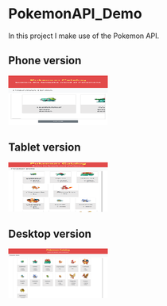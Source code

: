 # PokemonAPI_Demo

In this project I make use of the Pokemon API.

## Phone version 
<img src="./phone.png" style=" width: 200px; height: 100px;">

## Tablet version 
<img src="./tablet.png" style=" width: 200px; height: 100px;">

## Desktop version 
<img src="./laptop.png" style=" width: 200px; height: 100px;">